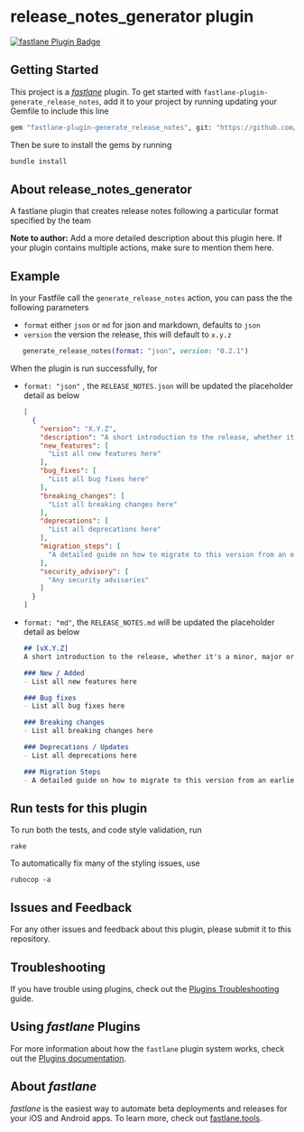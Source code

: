 # release_notes_generator plugin

[![fastlane Plugin Badge](https://rawcdn.githack.com/fastlane/fastlane/master/fastlane/assets/plugin-badge.svg)](https://rubygems.org/gems/fastlane-plugin-generate_release_notes)

## Getting Started

This project is a [_fastlane_](https://github.com/fastlane/fastlane) plugin. To get started with `fastlane-plugin-generate_release_notes`, add it to your project by running updating your Gemfile to include this line 

```bash
gem "fastlane-plugin-generate_release_notes", git: "https://github.com/Backbase/fastlane-plugin-release_notes_generator"
```

Then be sure to install the gems by running 
```bash
bundle install
```


## About release_notes_generator

A fastlane plugin that creates release notes following a particular format specified by the team

**Note to author:** Add a more detailed description about this plugin here. If your plugin contains multiple actions, make sure to mention them here.

## Example
In your Fastfile call the `generate_release_notes` action, you can pass the the following parameters
 - `format` either `json` or `md` for json and markdown, defaults to `json`
 - `version` the version the release, this will default to `x.y.z`

 ```ruby
    generate_release_notes(format: "json", version: "0.2.1")
 ```

 When the plugin is run successfully, for
 - `format: "json"` , the `RELEASE_NOTES.json` will be updated the placeholder detail as below

    ```json
    [
      {
        "version": "X.Y.Z",
        "description": "A short introduction to the release, whether it's a minor, major or breaking release",
        "new_features": [
          "List all new features here"
        ],
        "bug_fixes": [
          "List all bug fixes here"
        ],
        "breaking_changes": [
          "List all breaking changes here"
        ],
        "deprecations": [
          "List all deprecations here"
        ],
        "migration_steps": [
          "A detailed guide on how to migrate to this version from an earlier version"
        ],
        "security_advisory": [
          "Any security advisories"
        ]
      }
    ]
    ```
  - `format: "md"`, the `RELEASE_NOTES.md` will be updated the placeholder detail as below

    ```markdown
    ## [vX.Y.Z]
    A short introduction to the release, whether it's a minor, major or breaking release

    ### New / Added
    - List all new features here

    ### Bug fixes
    - List all bug fixes here

    ### Breaking changes
    - List all breaking changes here

    ### Deprecations / Updates
    - List all deprecations here

    ### Migration Steps
    - A detailed guide on how to migrate to this version from an earlier version
    ```

## Run tests for this plugin

To run both the tests, and code style validation, run

```
rake
```

To automatically fix many of the styling issues, use
```
rubocop -a
```

## Issues and Feedback

For any other issues and feedback about this plugin, please submit it to this repository.

## Troubleshooting

If you have trouble using plugins, check out the [Plugins Troubleshooting](https://docs.fastlane.tools/plugins/plugins-troubleshooting/) guide.

## Using _fastlane_ Plugins

For more information about how the `fastlane` plugin system works, check out the [Plugins documentation](https://docs.fastlane.tools/plugins/create-plugin/).

## About _fastlane_

_fastlane_ is the easiest way to automate beta deployments and releases for your iOS and Android apps. To learn more, check out [fastlane.tools](https://fastlane.tools).
